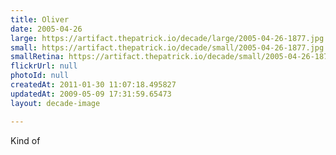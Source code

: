 ```yaml
---
title: Oliver
date: 2005-04-26
large: https://artifact.thepatrick.io/decade/large/2005-04-26-1877.jpg
small: https://artifact.thepatrick.io/decade/small/2005-04-26-1877.jpg
smallRetina: https://artifact.thepatrick.io/decade/small/2005-04-26-1877@2x.jpg
flickrUrl: null
photoId: null
createdAt: 2011-01-30 11:07:18.495827
updatedAt: 2009-05-09 17:31:59.65473
layout: decade-image

---
```

Kind of
